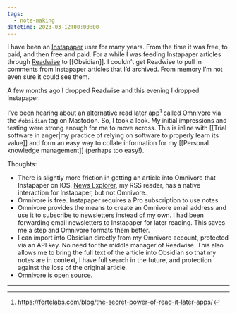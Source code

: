 ```yaml
---
tags:
  - note-making
datetime: 2023-03-12T00:00:00
---
```

I have been an [Instapaper](https://www.instapaper.com) user for many years. From the time it was free, to paid, and then free and paid. For a while I was feeding Instapaper articles through [Readwise](https://readwise.io) to [[Obsidian]]. I couldn’t get Readwise to pull in comments from Instapaper articles that I’d archived. From memory I’m not even sure it could see them. 

A few months ago I dropped Readwise and this evening I dropped Instapaper.

I’ve been hearing about an alternative read later app[^1] called [Omnivore](https://omnivore.app) via the `#obsidian` tag on Mastodon. So, I took a look. My initial impressions and testing were strong enough for me to move across. This is inline with [[Trial software in anger|my practice of relying on software to properly learn its value]] and form an easy way to collate information for my [[Personal knowledge management]] (perhaps too easy!).

Thoughts:
- There is slightly more friction in getting an article into Omnivore that Instapaper on IOS. [News Explorer](https://betamagic.nl/products/newsexplorer.html), my RSS reader, has a native interaction for Instapaper, but not Omnivore.
- Omnivore is free. Instapaper requires a Pro subscription to use notes.
- Omnivore provides the means to create an Omnivore email address and use it to subscribe to newsletters instead of my own. I had been forwarding email newsletters to Instapaper for later reading. This saves me a step and Omnivore formats them better.
- I can import into Obsidian directly from my Omnivore account, protected via an API key. No need for the middle manager of Readwise. This also allows me to bring the full text of the article into Obsidian so that my notes are in context, I have full search in the future, and protection against the loss of the original article.
- [Omnivore is open source](https://github.com/omnivore-app/omnivore).
---- 

[^1]:	https://fortelabs.com/blog/the-secret-power-of-read-it-later-apps/